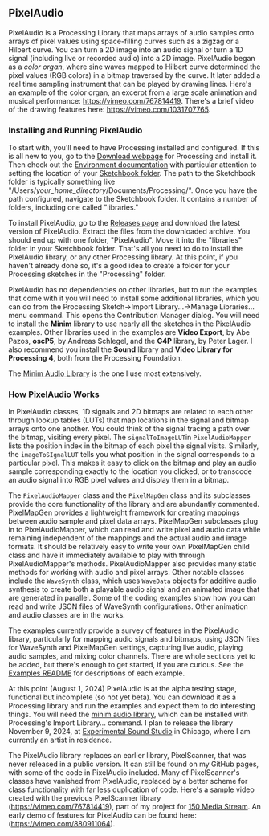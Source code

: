 ## PixelAudio

PixelAudio is a Processing Library that maps arrays of audio samples onto arrays of pixel values using space-filling curves such as a zigzag or a Hilbert curve. You can turn a 2D image into an audio signal or turn a 1D signal (including live or recorded audio) into a 2D image. PixelAudio began as a _color organ_, where sine waves mapped to Hilbert curve determined the pixel values (RGB colors) in a bitmap traversed by the curve. It later added a real time sampling instrument that can be played by drawing lines. Here's an example of the color organ, an excerpt from a large scale animation and musical performance: https://vimeo.com/767814419. There's a brief video of the drawing features here: https://vimeo.com/1031707765. 

### Installing and Running PixelAudio

To start with, you'll need to have Processing installed and configured. If this is all new to you, go to the [Download webpage](https://processing.org/download "Download webpage") for Processing and install it. Then check out the [Environment documentation](https://processing.org/environment "Environment documentation") with particular attention to setting the location of your [Sketchbook folder](https://processing.org/environment/#sketches-and-sketchbook "Sketchbook folder"). The path to the Sketchbook folder is typically something like "/Users/_your_home_directory_/Documents/Processing/". Once you have the path configured, navigate to the Sketchbook folder. It contains a number of folders, including one called "libraries." 

To install PixelAudio, go to the [Releases page](https://github.com/Ignotus-mago/PixelAudio/releases "Releases page") and download the latest version of PixelAudio. Extract the files from the downloaded archive. You should end up with one folder, "PixelAudio". Move it into the "libraries" folder in your Sketchbook folder. That's all you need to do to install the PixelAudio library, or any other Processing library. At this point, if you haven't already done so, it's a good idea to create a folder for your Processing sketches in the "Processing" folder. 

PixelAudio has no dependencies on other libraries, but to run the examples that come with it you will need to install some additional libraries, which you can do from the Processing Sketch->Import Library...->Manage Libraries... menu command. This opens the Contribution Manager dialog. You will need to install the **Minim** library to use nearly all the sketches in the PixelAudio examples. Other libraries used in the examples are **Video Export**, by Abe Pazos, **oscP5**, by Andreas Schlegel, and the **G4P** library, by Peter Lager. I also recommend you install the **Sound** library and **Video Library for Processing 4**, both from the Processing Foundation. 

The [Minim Audio Library](https://code.compartmental.net/tools/minim/ "Minim Audio Library") is the one I use most extensively. 

### How PixelAudio Works

In PixelAudio classes, 1D signals and 2D bitmaps are related to each other through lookup tables (LUTs) that map locations in the signal and bitmap arrays onto one another. You could think of the signal tracing a path over the bitmap, visiting every pixel. The `signalToImageLUT`in `PixelAudioMapper` lists the position index in the bitmap of each pixel the signal visits. Similarly, the `imageToSIgnalLUT` tells you what position in the signal corresponds to a particular pixel. This makes it easy to click on the bitmap and play an audio sample corresponding exactly to the location you clicked, or to transcode an audio signal into RGB pixel values and display them in a bitmap. 

The `PixelAudioMapper` class and the `PixelMapGen` class and its subclasses provide the core functionality of the library and are abundantly commented. PixelMapGen provides a lightweight framework for creating mappings between audio sample and pixel data arrays. PixelMapGen subclasses plug in to PixelAudioMapper, which can read and write pixel and audio data while remaining independent of the mappings and the actual audio and image formats. It should be relatively easy to write your own PixelMapGen child class and have it immediately available to play with through PixelAudioMapper's methods. PixelAudioMapper also provides many static methods for working with audio and pixel arrays. Other notable classes include the `WaveSynth` class, which uses `WaveData` objects for additive audio synthesis to create both a playable audio signal and an animated image that are generated in parallel. Some of the coding examples show how you can read and write JSON files of WaveSynth configurations. Other animation and audio classes are in the works. 

The examples currently provide a survey of features in the PixelAudio library, particularly for mapping audio signals and bitmaps, using JSON files for WaveSynth and PixelMapGen settings, capturing live audio, playing audio samples, and mixing color channels. There are whole sections yet to be added, but there's enough to get started, if you are curious. See the [Examples README](https://github.com/Ignotus-mago/PixelAudio/tree/master/examples "Examples README") for descriptions of each example.

At this point (August 1, 2024) PixelAudio is at the alpha testing stage, functional but incomplete (so not yet beta). You can download it as a Processing library and run the examples and expect them to do interesting things. You will need the [minim audio library](https://code.compartmental.net/tools/minim/), which can be installed with Processing's Import Library... command. I plan to release the library November 9, 2024, at [Experimental Sound Studio](https://ess.org/) in Chicago, where I am currently an artist in residence.

The PixelAudio library replaces an earlier library, PixelScanner, that was never released in a public version. It can still be found on my GitHub pages, with some of the code in PixelAudio included. Many of PixelScanner's classes have vanished from PixelAudio, replaced by a better scheme for class functionality with far less duplication of code. Here's a sample video created with the previous PixelScanner library (https://vimeo.com/767814419), part of my project for [150 Media Stream](https://150mediastream.com/). An early demo of features for PixelAudio can be found here: (https://vimeo.com/880911064).


